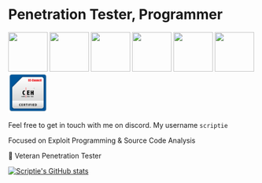 # Penetration Tester, Programmer

<p align="left">
 <img src="https://api.accredible.com/v1/frontend/credential_website_embed_image/badge/78988946" width="80" height="80"/>
 <img src="https://www.offsec.com/_astro/OSWE.DI54Eyvq_Zo5ESJ.svg" width="80" height="80"/>
 <img src="https://images.credly.com/size/340x340/images/e63aa507-b974-4e67-bae6-1e425f6e2a99/image.png" width="80" height="80"/>
 <img src="https://images.credly.com/size/680x680/images/24af3283-ed59-422b-a29c-c274b4df55d8/image.png" width="80" height="80"/>
 <img src="https://import.cdn.thinkific.com/584845%2Fcustom_site_themes%2Fid%2Fl9ahAOg5S4iWGIYX65z6_zp-coin-red.png?width=600" width="80" height="80"/> 
 <img src="https://certifications.tcm-sec.com/wp-content/uploads/2023/02/PNPT-certification.webp" width="80" height="80"/>
 <img src="images/CEH_2E345519D3F7.png?raw=true" width="80" height="80"/>
</p>

Feel free to get in touch with me on discord. My username `scriptie`

Focused on Exploit Programming & Source Code Analysis 

🥈 Veteran Penetration Tester

[![Scriptie's GitHub stats](https://github-readme-stats.vercel.app/api?username=scr1ptie&show_icons=true&theme=radical)](https://github.com/scr1ptie/github-readme-stats)
